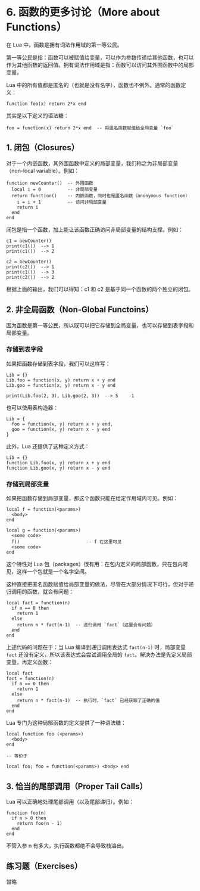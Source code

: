 # 6. 函数的更多讨论（More about Functions）

在 Lua 中，函数是拥有词法作用域的第一等公民。

第一等公民是指：函数可以被赋值给变量，可以作为参数传递给其他函数，也可以作为其他函数的返回值。拥有词法作用域是指：函数可以访问其外围函数中的局部变量。

Lua 中的所有值都是匿名的（也就是没有名字），函数也不例外。通常的函数定义：

    function foo(x) return 2*x end

其实是以下定义的语法糖：

    foo = function(x) return 2*x end  -- 将匿名函数赋值给全局变量 `foo`


## 1. 闭包（Closures）

对于一个内嵌函数，其外围函数中定义的局部变量，我们称之为非局部变量（non-local variable）。例如：

    function newCounter()  -- 外围函数
      local i = 0          -- 非局部变量
      return function()    -- 内嵌函数，同时也是匿名函数（anonymous function）
        i = i + 1          -- 访问非局部变量
        return i
      end
    end

闭包是指一个函数，加上能让该函数正确访问非局部变量的结构支撑。例如：

    c1 = newCounter()
    print(c1())  --> 1
    print(c1())  --> 2

    c2 = newCounter()
    print(c2())  --> 1
    print(c1())  --> 3
    print(c2())  --> 2

根据上面的输出，我们可以得知：c1 和 c2 是基于同一个函数的两个独立的闭包。


## 2. 非全局函数（Non-Global Functoins）

因为函数是第一等公民，所以既可以把它存储到全局变量，也可以存储到表字段和局部变量。

### 存储到表字段

如果把函数存储到表字段，我们可以这样写：

    Lib = {}
    Lib.foo = function(x, y) return x + y end
    Lib.goo = function(x, y) return x - y end

    print(Lib.foo(2, 3), Lib.goo(2, 3))  --> 5    -1

也可以使用表构造器：

    Lib = {
      foo = function(x, y) return x + y end,
      goo = function(x, y) return x - y end
    }

此外，Lua 还提供了这种定义方式：

    Lib = {}
    function Lib.foo(x, y) return x + y end
    function Lib.goo(x, y) return x - y end

### 存储到局部变量

如果把函数存储到局部变量，那这个函数只能在给定作用域内可见。例如：

    local f = function(<params>)
      <body>
    end

    local g = function(<params>)
      <some code>
      f()                         -- f 在这里可见
      <some code>
    end

这个特性对 Lua 包（packages）很有用：在包内定义的局部函数，只在包内可见，这样一个包就是一个名字空间。

这种直接把匿名函数赋值给局部变量的做法，尽管在大部分情况下可行，但对于递归调用的函数，就会有问题：

    local fact = function(n)
      if n == 0 then
        return 1
      else
        return n * fact(n-1)  -- 递归调用 `fact`（这里会有问题）
      end
    end

上述代码的问题在于：当 Lua 编译到递归调用表达式 `fact(n-1)` 时，局部变量 `fact` 还没有定义，所以该表达式会尝试调用全局的 `fact`。解决办法是先定义局部变量，再定义函数：

    local fact
    fact = function(n)
      if n == 0 then
        return 1
      else
        return n * fact(n-1)  -- 执行时，`fact` 已经获取了正确的值
      end
    end

Lua 专门为这种局部函数的定义提供了一种语法糖：

    local function foo (<params>)
      <body>
    end

    -- 等价于

    local foo; foo = function(<params>) <body> end


## 3. 恰当的尾部调用（Proper Tail Calls）

Lua 可以正确地处理尾部调用（以及尾部递归）。例如：

    function foo(n)
      if n > 0 then
        return foo(n - 1)
      end
    end

不管入参 n 有多大，执行函数都绝不会导致栈溢出。


## 练习题（Exercises）

暂略
